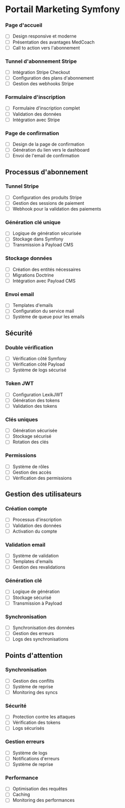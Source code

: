 # Portail Marketing Symfony

### Page d'accueil
- [ ] Design responsive et moderne
- [ ] Présentation des avantages MedCoach
- [ ] Call to action vers l'abonnement

### Tunnel d'abonnement Stripe
- [ ] Intégration Stripe Checkout
- [ ] Configuration des plans d'abonnement
- [ ] Gestion des webhooks Stripe

### Formulaire d'inscription
- [ ] Formulaire d'inscription complet
- [ ] Validation des données
- [ ] Intégration avec Stripe

### Page de confirmation
- [ ] Design de la page de confirmation
- [ ] Génération du lien vers le dashboard
- [ ] Envoi de l'email de confirmation

## Processus d'abonnement

### Tunnel Stripe
- [ ] Configuration des produits Stripe
- [ ] Gestion des sessions de paiement
- [ ] Webhook pour la validation des paiements

### Génération clé unique
- [ ] Logique de génération sécurisée
- [ ] Stockage dans Symfony
- [ ] Transmission à Payload CMS

### Stockage données
- [ ] Création des entités nécessaires
- [ ] Migrations Doctrine
- [ ] Intégration avec Payload CMS

### Envoi email
- [ ] Templates d'emails
- [ ] Configuration du service mail
- [ ] Système de queue pour les emails

## Sécurité

### Double vérification
- [ ] Vérification côté Symfony
- [ ] Vérification côté Payload
- [ ] Système de logs sécurisé

### Token JWT
- [ ] Configuration LexikJWT
- [ ] Génération des tokens
- [ ] Validation des tokens

### Clés uniques
- [ ] Génération sécurisée
- [ ] Stockage sécurisé
- [ ] Rotation des clés

### Permissions
- [ ] Système de rôles
- [ ] Gestion des accès
- [ ] Vérification des permissions

## Gestion des utilisateurs

### Création compte
- [ ] Processus d'inscription
- [ ] Validation des données
- [ ] Activation du compte

### Validation email
- [ ] Système de validation
- [ ] Templates d'emails
- [ ] Gestion des revalidations

### Génération clé
- [ ] Logique de génération
- [ ] Stockage sécurisé
- [ ] Transmission à Payload

### Synchronisation
- [ ] Synchronisation des données
- [ ] Gestion des erreurs
- [ ] Logs des synchronisations

## Points d'attention

### Synchronisation
- [ ] Gestion des conflits
- [ ] Système de reprise
- [ ] Monitoring des syncs

### Sécurité
- [ ] Protection contre les attaques
- [ ] Vérification des tokens
- [ ] Logs sécurisés

### Gestion erreurs
- [ ] Système de logs
- [ ] Notifications d'erreurs
- [ ] Système de reprise

### Performance
- [ ] Optimisation des requêtes
- [ ] Caching
- [ ] Monitoring des performances

